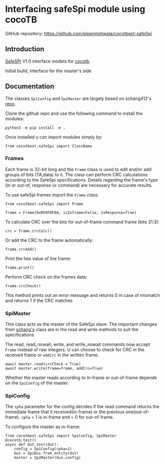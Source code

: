 # Interfacing safeSpi module using cocoTB

GitHub repository: https://github.com/pipermintwala/cocotbext-safeSpi

## Introduction

[SafeSPI](https://safespi.org/) V1.0 interface models for [cocotb](https://github.com/cocotb/cocotb).

Initial build, interface for the master's side

## Documentation

The classes `SpiConfig` and `SpiMaster` are largely based on schang412's [repo](https://github.com/schang412/cocotbext-spi).


Clone the github repo and use the following command to install the modules:

    python3 -m pip install -e .

Once installed u can import modules simply by:

    from cocotbext.safeSpi import ClassName

### Frames

Each frame is 32-bit long and the `Frame` class is used to edit and/or add groups of bits (TA,data) to it.
The class can perform CRC calculations according to the SafeSpi specifications. Details regarding the frame's type (in or out-of, response or command) are necessary for accurate results.

To use safeSpi frames import the `Frame` class:

    from cocotbext.safeSpi import Frame

    frame = Frame(0x0F0F0F0A, isInframe=False, isResponse=True)

To calculate CRC over the bits for out-of-frame command frame (bits 31:3):

    crc = frame.crcCalc()

Or add the CRC to the frame automatically:

    frame.crcAdd()

Print the hex value of the frame:

    frame.print()

Perform CRC check on the frames data:

    frame.crcCheck()

This method prints out an error message and returns 0 in case of mismatch and returns 1 if the CRC matches

### SpiMaster

This class acts as the master of the SafeSpi slave. The important changes from [schang's](https://github.com/schang412) class are in the read and write methods to suit the specifications.

The read, read_nowait, write, and write_nowait commands now accept `Frame` instead of raw integers.
U can choose to check for CRC in the received frame or `addCrc` in the written frame.

    await master.read(crcCheck = True)
    await master.write(frame=frame, addCrc=True)

Whether the master reads according to in-frame or out-of-frame depends on the `SpiConfig` of the master.

### SpiConfig

The `cpha` parameter for the config decides if the read command returns the immediate frame that it received(in-frame) or the previous one(out-of-frame).
`cpha` = 1 is in-frame and = 0 for out-of-frame.

To configure the master as in-frame:

    from cocotbext.safeSpi import SpiConfig, SpiMaster
    @cocotb.test()
    async def dut_test(dut):
        config = SpiConfig(cpha=1)
        bus = SpiBus.from_entity(dut)
        master = SpiMaster(bus,config)

